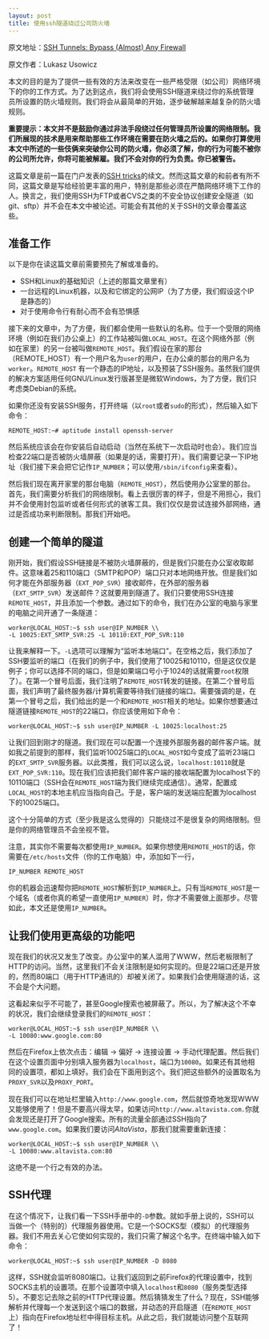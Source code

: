 ```yaml
---
layout: post
title: 使用ssh隧道绕过公司防火墙
---
```

原文地址：[SSH Tunnels: Bypass (Almost) Any Firewall][1]

原文作者：Lukasz Usowicz

本文的目的是为了提供一些有效的方法来改变在一些严格受限（如公司）网络环境下的你的工作方式。为了达到这点，我们将会使用SSH隧道来绕过你的系统管理员所设置的防火墙规则。我们将会从最简单的开始，逐步破解越来越复杂的防火墙规则。

**重要提示：本文并不是鼓励你通过非法手段绕过任何管理员所设置的网络限制。我们所展现的技术是用来帮助那些工作环境在需要在防火墙之后的。如果你打算使用本文中所述的一些伎俩来突破你公司的防火墙，你必须了解，你的行为可能不被你的公司所允许，你将可能被解雇。我们不会对你的行为负责。你已被警告。**

这篇文章是前一篇在门户发表的[SSH tricks][2]的续文。然而这篇文章的和前者有所不同，这篇文章是写给经验更丰富的用户，特别是那些必须在严酷网络环境下工作的人。换言之，我们使用SSH为FTP或者CVS之类的不安全协议创建安全隧道（如git、sftp）并不会在本文中被论述。可能会有其他的关于SSH的文章会覆盖这些。

## 准备工作

以下是你在读这篇文章前需要预先了解或准备的。

*   SSH和Linux的基础知识（上述的那篇文章里有）
*   一台远程的Linux机器，以及和它绑定的公网IP（为了方便，我们假设这个IP是静态的）
*   对于使用命令行有耐心而不会有恐惧感

接下来的文章中，为了方便，我们都会使用一些默认的名称。位于一个受限的网络环境（例如在我们办公桌上）的工作站被叫做`LOCAL_HOST`。在这个网络外部（例如在家里）的另一台被叫做`REMOTE_HOST`。我们假设在家的那台（REMOTE_HOST）有一个用户名为`user`的用户，在办公桌的那台的用户名为`worker`。`REMOTE_HOST` 有一个静态的IP地址，以及预装了SSH服务。虽然我们提供的解决方案适用任何GNU/Linux发行版甚至是微软Windows，为了方便，我们只考虑类Debian的系统。

如果你还没有安装SSH服务，打开终端（以`root`或者`sudo`的形式），然后输入如下命令：

    REMOTE_HOST:~# aptitude install openssh-server
    

然后系统应该会在你安装后自动启动（当然在系统下一次启动时也会）。我们应当检查22端口是否被防火墙屏蔽（如果是的话，需要打开）。我们需要记录一下IP地址（我们接下来会把它记作`IP_NUMBER`；可以使用`/sbin/ifconfig`来查看）。

然后我们现在离开家里的那台电脑（`REMOTE_HOST`），然后使用办公室里的那台。首先，我们需要分析我们的网络限制。看上去很厉害的样子，但是不用担心，我们并不会使用封包监听或者任何形式的骇客工具。我们仅仅是尝试连接外部网络，通过是否成功来判断限制。那我们开始吧。

## 创建一个简单的隧道

刚开始，我们假设SSH链接是不被防火墙屏蔽的，但是我们只能在办公室收取邮件。这意味着25和110端口（SMTP和POP）端口只对本地网络开放。但是我们如何才能在外部服务器（`EXT_POP_SVR`）接收邮件，在外部的服务器（`EXT_SMTP_SVR`）发送邮件？这就要用到隧道了。我们只要使用SSH连接`REMOTE_HOST`，并且添加一个参数。通过如下的命令，我们在办公室的电脑与家里的电脑之间开通了一条隧道：

    worker@LOCAL_HOST:~$ ssh user@IP_NUMBER \\
    -L 10025:EXT_SMTP_SVR:25 -L 10110:EXT_POP_SVR:110
    

让我来解释一下。`-L`选项可以理解为“监听本地端口”。在空格之后，我们添加了SSH要监听的端口（在我们的例子中，我们使用了10025和10110，但是这仅仅是例子；你可以选择不同的端口，但是如果端口号小于1024的话就需要`root`权限了）。在第一个冒号后面，我们注明了`REMOTE_HOST`转发的链接。在第二个冒号后面，我们声明了最终服务器/计算机需要等待我们链接的端口。需要强调的是，在第一个冒号之后，我们给出的是一个和`REMOTE_HOST`相关的地址。如果你想要通过隧道链接`REMOTE_HOST`的22端口，你应该使用如下命令：

    worker@LOCAL_HOST:~$ ssh user@IP_NUMBER -L 10025:localhost:25
    

让我们回到刚才的隧道。我们现在可以配置一个连接外部服务器的邮件客户端。就如我之前提到的那样，我们监听10025端口的`LOCAL_HOST`如今变成了监听23端口的`EXT_SMTP_SVR`服务器。以此类推，我们可以这么说，`localhost:10110`就是`EXT_POP_SVR:110`。现在我们应该把我们邮件客户端的接收端配置为localhost下的10110端口（SSH会在`REMOTE_HOST`端为我们继续完成通信）。通常，配置成`LOCAL_HOST`的本地主机应当指向自己。于是，客户端的发送端应配置为localhost下的10025端口。

这个十分简单的方式（至少我是这么觉得的）只能绕过不是很复杂的网络限制。但是你的网络管理员不会坐视不管。

注意，其实你不需要每次都使用`IP_NUMBER`。如果你想使用`REMOTE_HOST`的话，你需要在`/etc/hosts`文件（你的工作电脑）中，添加如下一行，

    IP_NUMBER REMOTE_HOST
    

你的机器会迅速帮你把`REMOTE_HOST`解析到`IP_NUMBER`上。只有当`REMOTE_HOST`是一个域名（或者你真的希望一直使用`IP_NUMBER`）时，你才不需要做上面那步。尽管如此，本文还是使用`IP_NUMBER`。

## 让我们使用更高级的功能吧

现在我们的状况又发生了改变。办公室中的某人滥用了WWW，然后老板限制了HTTP的访问。当然，这里我们不会关注限制是如何实现的。但是22端口还是开放的，然而80端口（用于HTTP通讯的）却被关闭了。如果我们会使用隧道的话，这不会是个大问题。

这看起来似乎不可能了，甚至Google搜索也被屏蔽了。所以，为了解决这个不幸的状况，我们会继续登录我们的`REMOTE_HOST`：

    worker@LOCAL_HOST:~$ ssh user@IP_NUMBER \\
    -L 10080:www.google.com:80

然后在Firefox上依次点击：编辑 -> 偏好 -> 连接设置 -> 手动代理配置。然后我们在这个设置页面中分别填入服务器为`localhost`，端口为`10080`。如果还有其他相同的设置项，都如上填好。我们会在下面用到这个。我们把这些额外的设置取名为`PROXY_SVR`以及`PROXY_PORT`。

现在我们可以在地址栏里输入`http://www.google.com`，然后就惊奇地发现WWW又能够使用了！但是不要高兴得太早，如果访问`http://www.altavista.com.`你就会发现还是打开了Google搜索。所有的流量全部通过SSH指向了`www.google.com`。如果我们要访问*AltaVista*，那我们就需要重新连接：

    worker@LOCAL_HOST:~$ ssh user@IP_NUMBER \\
    -L 10080:www.altavista.com:80

这绝不是一个行之有效的办法。

## SSH代理

在这个情况下，让我们看一下SSH手册中的`-D`参数。就如手册上说的，SSH可以当做一个（特别的）代理服务器使用。它是一个SOCKS型（模拟）的代理服务器。我们不用去关心它使如何实现的，我们只需了解这个名字。在终端中输入如下命令：

    worker@LOCAL_HOST:~$ ssh user@IP_NUMBER -D 8080

这样，SSH就会监听8080端口。让我们返回到之前Firefox的代理设置中，找到SOCKS主机的设置项。在那个设置项中填入`localhost`和`8080`（服务类型选择5）。不要忘记去除之前的HTTP代理设置。然后猜猜发生了什么？现在，SSH能够解析并代理每一个发送到这个端口的数据，并动态的开启隧道（在`REMOTE_HOST`上）指向在Firefox地址栏中得目标主机。从此之后，我们就能访问整个互联网了！


 [1]: http://polishlinux.org/apps/ssh-tunneling-to-bypass-corporate-firewalls/
 [2]: http://polishlinux.org/apps/ssh-tricks/